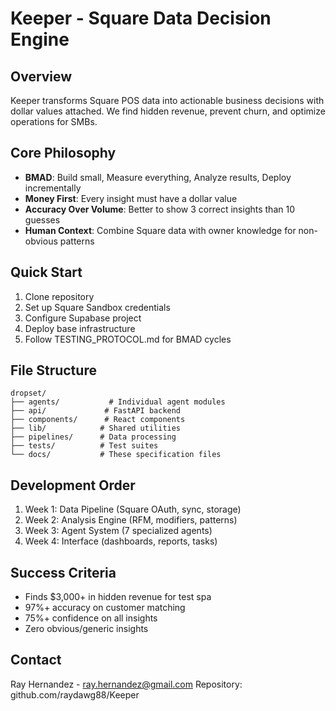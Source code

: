 # Keeper - Square Data Decision Engine

## Overview
Keeper transforms Square POS data into actionable business decisions with dollar values attached. We find hidden revenue, prevent churn, and optimize operations for SMBs.

## Core Philosophy
- **BMAD**: Build small, Measure everything, Analyze results, Deploy incrementally
- **Money First**: Every insight must have a dollar value
- **Accuracy Over Volume**: Better to show 3 correct insights than 10 guesses
- **Human Context**: Combine Square data with owner knowledge for non-obvious patterns

## Quick Start
1. Clone repository
2. Set up Square Sandbox credentials
3. Configure Supabase project
4. Deploy base infrastructure
5. Follow TESTING_PROTOCOL.md for BMAD cycles

## File Structure
```
dropset/
├── agents/           # Individual agent modules
├── api/             # FastAPI backend
├── components/      # React components
├── lib/            # Shared utilities
├── pipelines/      # Data processing
├── tests/          # Test suites
└── docs/           # These specification files
```

## Development Order
1. Week 1: Data Pipeline (Square OAuth, sync, storage)
2. Week 2: Analysis Engine (RFM, modifiers, patterns)
3. Week 3: Agent System (7 specialized agents)
4. Week 4: Interface (dashboards, reports, tasks)

## Success Criteria
- Finds $3,000+ in hidden revenue for test spa
- 97%+ accuracy on customer matching
- 75%+ confidence on all insights
- Zero obvious/generic insights

## Contact
Ray Hernandez - ray.hernandez@gmail.com
Repository: github.com/raydawg88/Keeper